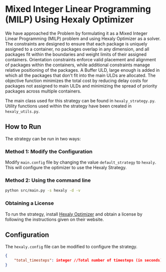 # Mixed Integer Linear Programming (MILP) Using Hexaly Optimizer

We have approached the Problem by formulating it as a Mixed Integer Linear Programming (MILP) problem and using Hexaly Optimizer as a solver. The constraints are designed to ensure that each package is uniquely assigned to a container, no packages overlap in any dimension, and all packages fit within the boundaries and weight limits of their assigned containers. Orientation constraints enforce valid placement and alignment of packages within the containers, while additional constraints manage relative positioning of the packages. A Buffer ULD, large enough is added in which all the packages that don't fit into the main ULDs are allocated. The objective function minimizes the total cost by reducing delay costs for packages not assigned to main ULDs and minimizing the spread of priority packages across multiple containers.

The main class used for this strategy can be found in `hexaly_strategy.py`. Utility functions used within the strategy have been created in `hexaly_utils.py`.

## How to Run

The strategy can be run in two ways:
### Method 1: Modify the Configuration

Modify `main.config` file by changing the value `default_strategy` to `hexaly`. This will configure the optimizer to use the Hexaly Strategy. 

### Method 2: Using the command line

```bash
python src/main.py -s hexaly -d -v
```

### Obtaining a License
To run the strategy, install [Hexaly Optimizer](https://www.hexaly.com/docs/last/installation/index.html) and obtain a license by following the instructions given on their website. 

## Configuration
The `hexaly.config` file can be modified to configure the strategy.

```json
{
    "total_timesteps": integer //Total number of timesteps (in seconds) to train the model.
}
```